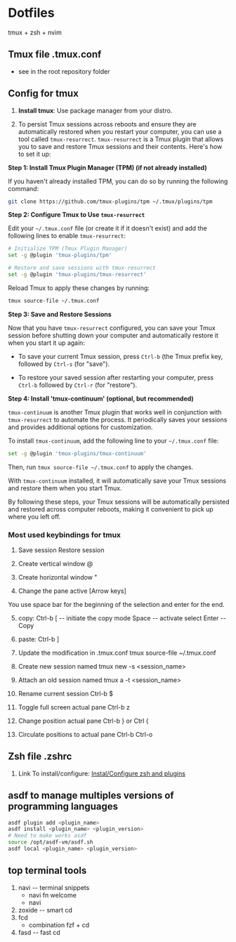 
# Dotfiles
tmux + zsh + nvim

## Tmux file .tmux.conf
- see in the root repository folder

## Config for tmux

1. **Install tmux**:
Use package manager from your distro.

2. To persist Tmux sessions across reboots and ensure they are automatically restored when you restart your computer, you can use a tool called `tmux-resurrect`. `tmux-resurrect` is a Tmux plugin that allows you to save and restore Tmux sessions and their contents. Here's how to set it up:

**Step 1: Install Tmux Plugin Manager (TPM) (if not already installed)**

If you haven't already installed TPM, you can do so by running the following command:

```bash
git clone https://github.com/tmux-plugins/tpm ~/.tmux/plugins/tpm
```

**Step 2: Configure Tmux to Use `tmux-resurrect`**

Edit your `~/.tmux.conf` file (or create it if it doesn't exist) and add the following lines to enable `tmux-resurrect`:

```bash
# Initialize TPM (Tmux Plugin Manager)
set -g @plugin 'tmux-plugins/tpm'

# Restore and save sessions with tmux-resurrect
set -g @plugin 'tmux-plugins/tmux-resurrect'
```

Reload Tmux to apply these changes by running:

```bash
tmux source-file ~/.tmux.conf
```

**Step 3: Save and Restore Sessions**

Now that you have `tmux-resurrect` configured, you can save your Tmux session before shutting down your computer and automatically restore it when you start it up again:

- To save your current Tmux session, press `Ctrl-b` (the Tmux prefix key, followed by `Ctrl-s` (for "save").

- To restore your saved session after restarting your computer, press `Ctrl-b` followed by `Ctrl-r` (for "restore").

**Step 4: Install 'tmux-continuum' (optional, but recommended)**

`tmux-continuum` is another Tmux plugin that works well in conjunction with `tmux-resurrect` to automate the process. It periodically saves your sessions and provides additional options for customization.

To install `tmux-continuum`, add the following line to your `~/.tmux.conf` file:

```bash
set -g @plugin 'tmux-plugins/tmux-continuum'
```

Then, run `tmux source-file ~/.tmux.conf` to apply the changes.

With `tmux-continuum` installed, it will automatically save your Tmux sessions and restore them when you start Tmux.

By following these steps, your Tmux sessions will be automatically persisted and restored across computer reboots, making it convenient to pick up where you left off.
        
### Most used keybindings for tmux
1. Save session
    <Ctrl-b><Ctrl-s>
    Restore session

2. Create vertical window
    <Ctrl-b> @

3. Create horizontal window
    <Ctrl-b> "

4. Change the pane active
    <Ctrl-b> [Arrow keys]

You use space bar for the beginning of the selection and enter for the end.

5. copy:
    Ctrl-b [ -- initiate the copy mode
    Space -- activate select
    Enter -- Copy

6. paste:
    Ctrl-b ]

7. Update the modification in .tmux.conf
    tmux source-file ~/.tmux.conf

8. Create new session named
    tmux new -s <session_name>

9. Attach an old session named
    tmux a -t <session_name>

10. Rename current session
    Ctrl-b $

11. Toggle full screen actual pane
    Ctrl-b z

12. Change position actual pane
    Ctrl-b } or Ctrl { 

13. Circulate positions to actual pane
    Ctrl-b Ctrl-o

## Zsh file .zshrc
1. Link To install/configure: [Instal/Configure zsh and plugins](https://gist.github.com/n1snt/454b879b8f0b7995740ae04c5fb5b7df) 

## asdf to manage multiples versions of programming languages
```bash
asdf plugin add <plugin_name>
asdf install <plugin_name> <plugin_version>
# Need to make works asdf
source /opt/asdf-vm/asdf.sh 
asdf local <plugin_name> <plugin_version>
```

## top terminal tools
1. navi -- terminal snippets
    - navi fn welcome
    - navi
2. zoxide -- smart cd
3. fcd
    - combination fzf + cd
4. fasd -- fast cd
